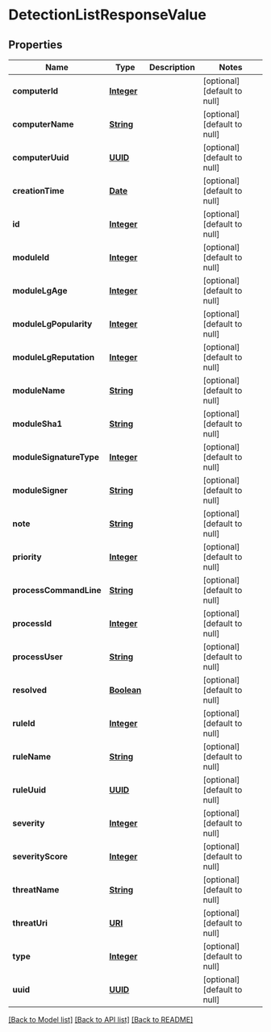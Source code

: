# DetectionListResponseValue
## Properties

Name | Type | Description | Notes
------------ | ------------- | ------------- | -------------
**computerId** | [**Integer**](integer.md) |  | [optional] [default to null]
**computerName** | [**String**](string.md) |  | [optional] [default to null]
**computerUuid** | [**UUID**](UUID.md) |  | [optional] [default to null]
**creationTime** | [**Date**](DateTime.md) |  | [optional] [default to null]
**id** | [**Integer**](integer.md) |  | [optional] [default to null]
**moduleId** | [**Integer**](integer.md) |  | [optional] [default to null]
**moduleLgAge** | [**Integer**](integer.md) |  | [optional] [default to null]
**moduleLgPopularity** | [**Integer**](integer.md) |  | [optional] [default to null]
**moduleLgReputation** | [**Integer**](integer.md) |  | [optional] [default to null]
**moduleName** | [**String**](string.md) |  | [optional] [default to null]
**moduleSha1** | [**String**](string.md) |  | [optional] [default to null]
**moduleSignatureType** | [**Integer**](integer.md) |  | [optional] [default to null]
**moduleSigner** | [**String**](string.md) |  | [optional] [default to null]
**note** | [**String**](string.md) |  | [optional] [default to null]
**priority** | [**Integer**](integer.md) |  | [optional] [default to null]
**processCommandLine** | [**String**](string.md) |  | [optional] [default to null]
**processId** | [**Integer**](integer.md) |  | [optional] [default to null]
**processUser** | [**String**](string.md) |  | [optional] [default to null]
**resolved** | [**Boolean**](boolean.md) |  | [optional] [default to null]
**ruleId** | [**Integer**](integer.md) |  | [optional] [default to null]
**ruleName** | [**String**](string.md) |  | [optional] [default to null]
**ruleUuid** | [**UUID**](UUID.md) |  | [optional] [default to null]
**severity** | [**Integer**](integer.md) |  | [optional] [default to null]
**severityScore** | [**Integer**](integer.md) |  | [optional] [default to null]
**threatName** | [**String**](string.md) |  | [optional] [default to null]
**threatUri** | [**URI**](URI.md) |  | [optional] [default to null]
**type** | [**Integer**](integer.md) |  | [optional] [default to null]
**uuid** | [**UUID**](UUID.md) |  | [optional] [default to null]

[[Back to Model list]](../README.md#documentation-for-models) [[Back to API list]](../README.md#documentation-for-api-endpoints) [[Back to README]](../README.md)

